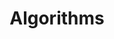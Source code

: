 ---
layout: page
title: Algorithms
description: A collection of all algorithms implemented by me in C and C++.
img: assets/img/Types of Algorithms _ Learn The Top 6 Important Types of Algorithms.png
importance: 3
category: fun
github: https://github.com/urvashiramdasani/algorithms
stars: 1
---